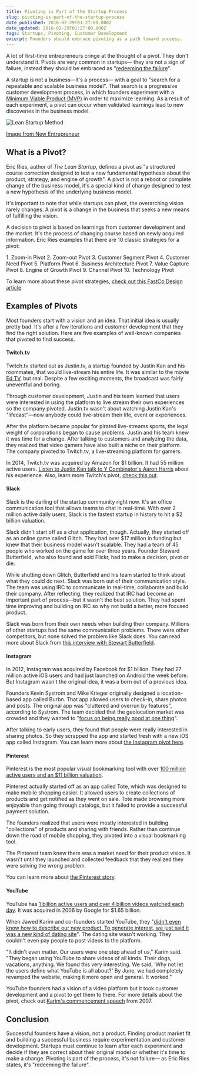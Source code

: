 ```yaml
---
title: Pivoting is Part of the Startup Process
slug: pivoting-is-part-of-the-startup-process
date_published: 2016-02-29T01:27:00.000Z
date_updated: 2016-02-29T01:27:00.000Z
tags: Startups, Pivoting, Customer Development
excerpt: Founders should embrace pivoting as a path toward success.
---
```


A lot of first-time entrepreneurs cringe at the thought of a pivot. They don't understand it. Pivots are very common in startups–– they are not a sign of failure, instead they should be embraced as "[redeeming the failure](https://www.youtube.com/watch?v=1hTI4z2ijc4)".

A startup is not a business––it's a process–– with a goal to "search for a repeatable and scalable business model". That search is a progressive customer development process, in which founders experiment with a [Minimum Viable Product (MVP)](https://www.kohactive.com/startups/three-week-mvp) in order to maximize learning. As a result of each experiment, a pivot can occur when validated learnings lead to new discoveries in the business model.

![Lean Startup Method](https://newentrepreneurship.files.wordpress.com/2012/11/build-measure-learn.png)

<figcaption><a href="http://newentrepreneurship.nl/lean-startup-method/">Image from New Entrepreneur</a></figcaption>

## What is a Pivot?

Eric Ries, author of _The Lean Startup_, defines a pivot as "a structured course correction designed to test a new fundamental hypothesis about the product, strategy, and engine of growth". A pivot is not a reboot or complete change of the business model, it's a special kind of change designed to test a new hypothesis of the underlying business model.

It's important to note that while startups can pivot, the overarching vision rarely changes. A pivot is a change in the business that seeks a new means of fulfilling the vision.

A decision to pivot is based on learnings from customer development and the market. It's the process of changing course based on newly acquired information. Eric Ries examples that there are 10 classic strategies for a pivot:

&#x000A;1. Zoom-in Pivot
&#x000A;2. Zoom-out Pivot
&#x000A;3. Customer Segment Pivot
&#x000A;4. Customer Need Pivot
&#x000A;5. Platform Pivot
&#x000A;6. Business Architecture Pivot
&#x000A;7. Value Capture Pivot
&#x000A;8. Engine of Growth Pivot
&#x000A;9. Channel Pivot
&#x000A;10. Technology Pivot
&#x000A;

To learn more about these pivot strategies, [check out this FastCo Design article](http://www.fastcodesign.com/1669814/eric-ries-10-classic-strategies-for-a-fast-user-focused-company-reboot).

## Examples of Pivots

Most founders start with a vision and an idea. That initial idea is usually pretty bad. It's after a few iterations and customer development that they find the right solution. Here are five examples of well-known companies that pivoted to find success.

#### Twitch.tv

Twitch.tv started out as Justin.tv, a startup founded by Justin Kan and his roommates, that would live-stream his entire life. It was similar to the movie [Ed TV](http://www.imdb.com/title/tt0131369/), but real. Despite a few exciting moments, the broadcast was fairly uneventful and boring.

Through customer development, Justin and his team learned that users were interested in using the platform to live stream their own experiences so the company pivoted. Justin.tv wasn't about watching Justin Kan's "lifecast"––now anybody could live-stream their life, event or experiences.

After the platform became popular for pirated live-streams sports, the legal weight of corporations began to cause problems. Justin and his team knew it was time for a change. After talking to customers and analyzing the data, they realized that video gamers have also built a niche on their platform. The company pivoted to Twitch.tv, a live-streaming platform for gamers.

In 2014, Twitch.tv was acquired by Amazon for \$1 billion. It had 55 million active users. [Listen to Justin Kan talk to Y Combinator's Aaron Harris](https://soundcloud.com/akharris/startup-school-radio-ep-2-justin-kan-mathilde-collin) about his experience. Also, learn more Twitch's pivot, [check this out](http://www.fastcompany.com/1839300/many-pivots-justintv-how-livecam-show-became-home-video-gaming-superstars).

#### Slack

Slack is the darling of the startup community right now. It's an office communication tool that allows teams to chat in real-time. With over 2 million active daily users, Slack is the fastest startup in history to hit a \$2 billion valuation.

Slack didn't start off as a chat application, though. Actually, they started off as an online game called Glitch. They had over \$17 million in funding but knew that their business model wasn't scalable. They had a team of 45 people who worked on the game for over three years. Founder Steward Butterfield, who also found and sold Flickr, had to make a decision, pivot or die.

While shutting down Glitch, Butterfield and his team started to think about what they could do next. Slack was born out of their communication style. The team was using IRC to communicate in real-time, collaborate and build their company. After reflecting, they realized that IRC had become an important part of process––but it wasn't the best solution. They had spent time improving and building on IRC so why not build a better, more focused product.

Slack was born from their own needs when building their company. Millions of other startups had the same communication problems. There were other competitors, but none solved the problem like Slack does. You can read more about Slack from [this interview with Stewart Butterfield](http://www.businessinsider.com/slack-ceo-stewart-butterfield-interview-2015-4).

#### Instagram

In 2012, Instagram was acquired by Facebook for \$1 billion. They had 27 million active iOS users and had just launched on Android the week before. But Instagram wasn't the original idea, it was a born out of a previous idea.

Founders Kevin Systrom and Mike Krieger originally designed a location-based app called Burbn. That app allowed users to check-in, share photos and posts. The original app was "cluttered and overrun by features", according to Systrom. The team decided that the geolocation market was crowded and they wanted to "[focus on being really good at one thing](https://www.quora.com/What-is-the-genesis-of-Instagram)".

After talking to early users, they found that people were really interested in sharing photos. So they scrapped the app and started fresh with a new iOS app called Instagram. You can learn more about [the Instagram pivot here](http://techcrunch.com/2010/11/08/instagram-a-pivotal-pivot/).

#### Pinterest

Pinterest is the most popular visual bookmarking tool with over [100 million active users and an \$11 billion valuation](http://expandedramblings.com/index.php/pinterest-stats/).

Pinterest actually started off as an app called Tote, which was designed to make mobile shopping easier. It allowed users to create collections of products and get notified as they went on sale. Tote made browsing more enjoyable than going through catalogs, but it failed to provide a successful payment solution.

The founders realized that users were mostly interested in building "collections" of products and sharing with friends. Rather than continue down the road of mobile shopping, they pivoted into a visual bookmarking tool.

The Pinterest team knew there was a market need for their product vision. It wasn't until they launched and collected feedback that they realized they were solving the wrong problem.

You can learn more about [the Pinterest story](http://www.fastcompany.com/3001984/pinterest-pivot).

#### YouTube

YouTube has [1 billion active users and over 4 billion videos watched each day](http://expandedramblings.com/index.php/youtube-statistics/). It was acquired in 2006 by Google for \$1.65 billion.

When Jawed Karim and co-founders started YouTube, they "[didn't even know how to describe our new product. To generate interest, we just said it was a new kind of dating site](http://motherboard.vice.com/read/10-years-ago-today-youtube-launched-as-a-dating-website)". The dating site wasn't working. They couldn't even pay people to post videos to the platform.

"It didn't even matter. Our users were one step ahead of us," Karim said. "They began using YouTube to share videos of all kinds. Their dogs, vacations, anything. We found this very interesting. We said, &lsquo;Why not let the users define what YouTube is all about?' By June, we had completely revamped the website, making it more open and general. It worked."

YouTube founders had a vision of a video platform but it took customer development and a pivot to get them to there. For more details about the pivot, check out [Karim's commencement speech](https://www.youtube.com/watch?v=24yglUYbKXE) from 2007.

## Conclusion

Successful founders have a vision, not a product. Finding product market fit and building a successful business require experimentation and customer development. Startups must continue to learn after each experiment and decide if they are correct about their original model or whether it's time to make a change. Pivoting is part of the process, it's not failure–– as Eric Ries states, it's "redeeming the failure".
